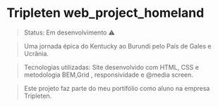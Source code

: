 # Tripleten web_project_homeland

> Status: Em desenvolvimento ⚠️

> Uma jornada épica do Kentucky ao Burundi pelo País de Gales e Ucrânia.

> Tecnologias utilizadas: Site desenvolvido com HTML, CSS e metodologia BEM,Grid , responsividade e @media screen.

> Este projeto faz parte do meu portifólio como aluno na empresa Tripleten.
